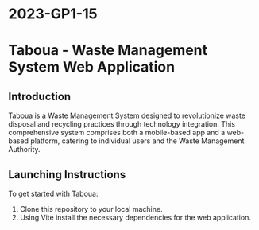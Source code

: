# 2023-GP1-15
# Taboua - Waste Management System Web Application

## Introduction
Taboua is a Waste Management System designed to revolutionize waste disposal and recycling practices through technology integration. This comprehensive system comprises both a mobile-based app and a web-based platform, catering to individual users and the Waste Management Authority.

## Launching Instructions
To get started with Taboua:
1. Clone this repository to your local machine.
2. Using Vite install the necessary dependencies for the web application.
